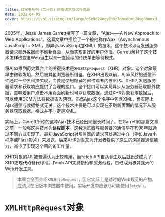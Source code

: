 ```yaml
---
title: 红宝书系列（二十四）网络请求与远程资源
date: 2022-04-05
cover: https://tva1.sinaimg.cn/large/e6c9d24egy1h0z7nmxobmj20sg0hnmxd.jpg
---
```


2005年，Jesse James Garrett撰写了一篇文章，“Ajax——A New Approach to Web Applications”。这篇文章中描绘了一个被他称作Ajax（Asynchronous JavaScript + XML，即异步JavaScript加XML）的技术。这个技术涉及发送服务器请求额外数据而不刷新页面，从而实现更好的用户体验。Garrett解释了这个技术怎样改变自Web诞生以来一直延续的传统单击等待模式。

将Ajax推到历史舞台上的关键技术是`XMLHttpRequest`（XHR）对象。这个对象最早由微软发明，然后被其他浏览器所借鉴。在XHR出现以前，Ajax风格的通信不许通过一些黑科技实现，主要是使用隐藏的窗格或者内嵌窗格。XHR为发送服务器请求和获取响应提供了合理的接口。这个接口可以实现异步从服务器获取额外数据，意味着用户点击不用页面刷新也可以获取数据。通过XHR对象获取数据后，可以使用DOM方法将数据插入网页。虽然Ajax这个名字中包含XML，但实际上Ajax通信与数据格式无关。这个技术主要是可以实现在不刷新页面的情况下从服务器获取数据，格式并不一定是XML。

实际上，Garrett所称的这种Ajax技术已经出现很长时间了。在Garrett的那篇文章之前，一般称这种技术为**远程脚本**。这种浏览器与服务器的通信早在1998年就通过不同方式实现了。最初JavaScript对服务器的请求可以通过中介（例如Java小程序或Flash影片）来发送。后来XHR对象又为开发者提供了原生的浏览器通信能力，减少了实现这个目的的工作量。

XHR对象的API被普遍认为比较难用，而Fetch API自从诞生以后就迅速成为了XHR更现代的替代标准。Fetch API支持期约和服务线程，已经成为极其强大的Web开发工具。

> 本章会全面介绍`XMLHttpRequest`，但它实际上是过时的Web规范的产物，应该只在旧版本浏览器中使用。实际开发中应该尽可能使用`fetch()`。

# `XMLHttpRequest`对象


